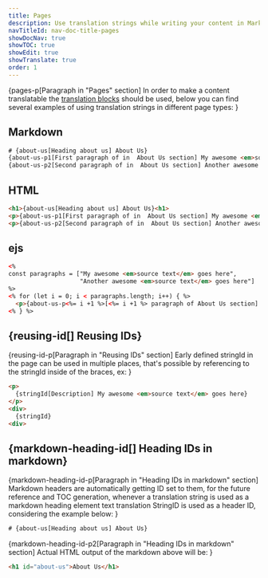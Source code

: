 ```yaml
---
title: Pages
description: Use translation strings while writing your content in Markdown, ejs or HTML. Get most out of the CMintS Internationalization(i18n) tools.
navTitleId: nav-doc-title-pages
showDocNav: true
showTOC: true
showEdit: true
showTranslate: true
order: 1
---
```


{pages-p[Paragraph in "Pages" section]
In order to make a content translatable the [translation
blocks](/documentation/i18n) should be used, below you can find several examples
of using translation strings in different page types:
}

## Markdown

```html
# {about-us[Heading about us] About Us}
{about-us-p1[First paragraph of in  About Us section] My awesome <em>source text</em> goes here}
{about-us-p2[Second paragraph of in  About Us section] Another awesome <em>source text</em> goes here}
```

## HTML

```html
<h1>{about-us[Heading about us] About Us}<h1>
<p>{about-us-p1[First paragraph of in  About Us section] My awesome <em>source text</em> goes here}</p>
<p>{about-us-p2[Second paragraph of in  About Us section] Another awesome <em>source text</em> goes here}</p>
```

##  ejs

```html
<%
const paragraphs = ["My awesome <em>source text</em> goes here", 
                    "Another awesome <em>source text</em> goes here"]
%>
<% for (let i = 0; i < paragraphs.length; i++) { %>
  <p>{about-us-p<%= i +1 %>[<%= i +1 %> paragraph of About Us section] <%- paragraphs[i] %>}</p>
<% } %>
```

## {reusing-id[] Reusing IDs}

{reusing-id-p[Paragraph in "Reusing IDs" section]
Early defined stringId in the page can be used in multiple places, that's
possible by referencing to the stringId inside of the braces, ex:
}

```html
<p>
  {stringId[Description] My awesome <em>source text</em> goes here}
</p>
<div>
  {stringId}
<div>
```

## {markdown-heading-id[] Heading IDs in markdown}

{markdown-heading-id-p[Paragraph in "Heading IDs in markdown" section]
Markdown headers are automatically getting ID set to them, for the future
reference and TOC generation, whenever a translation string is used as a
markdown heading element text translation StringID is used as a header ID,
considering the example below:
}

```html
# {about-us[Heading about us] About Us}
```

{markdown-heading-id-p2[Paragraph in "Heading IDs in markdown" section]
Actual HTML output of the markdown above will be:
}

```html
<h1 id="about-us">About Us</h1>
```
